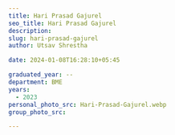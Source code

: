 ```yaml
---
title: Hari Prasad Gajurel
seo_title: Hari Prasad Gajurel
description: 
slug: hari-prasad-gajurel
author: Utsav Shrestha

date: 2024-01-08T16:28:10+05:45

graduated_year: --
department: BME
years:
  - 2023
personal_photo_src: Hari-Prasad-Gajurel.webp
group_photo_src:

---
```


